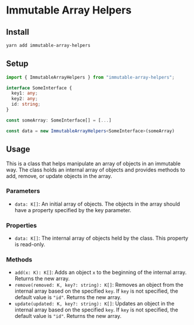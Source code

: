 # Immutable Array Helpers

## Install

```sh
yarn add immutable-array-helpers
```

## Setup

```typescript
import { ImmutableArrayHelpers } from "immutable-array-helpers";

interface SomeInterface {
  key1: any;
  key2: any;
  id: string;
}

const someArray: SomeInterface[] = [...]

const data = new ImmutableArrayHelpers<SomeInterface>(someArray)
```

## Usage

This is a class that helps manipulate an array of objects in an immutable way. The class holds an internal array of objects and provides methods to add, remove, or update objects in the array.

### Parameters

- `data: K[]`: An initial array of objects. The objects in the array should have a property specified by the key parameter.

### Properties

- `data: K[]`: The internal array of objects held by the class. This property is read-only.

### Methods

- `add(x: K): K[]`: Adds an object `x` to the beginning of the internal array. Returns the new array.
- `remove(removed: K, key?: string): K[]`: Removes an object from the internal array based on the specified `key`. If `key` is not specified, the default value is `"id"`. Returns the new array.
- `update(updated: K, key?: string): K[]`: Updates an object in the internal array based on the specified `key`. If `key` is not specified, the default value is `"id"`. Returns the new array.
